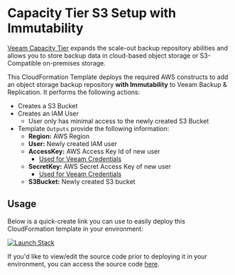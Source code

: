 # Capacity Tier S3 Setup with Immutability

[Veeam Capacity Tier](https://helpcenter.veeam.com/docs/backup/vsphere/capacity_tier_how_it_works.html) expands the scale-out backup repository abilities and allows you to store backup data in cloud-based object storage or S3-Compatible on-premises storage.

This CloudFormation Template deploys the required AWS constructs to add an object storage backup repository **with Immutability** to Veeam Backup & Replication. It performs the following actions:

* Creates a S3 Bucket
* Creates an IAM User
  * User only has minimal access to the newly created S3 Bucket
* Template `Outputs` provide the following information:
  * **Region:** AWS Region
  * **User:** Newly created IAM user
  * **AccessKey:** AWS Access Key Id of new user
    * [Used for Veeam Credentials](https://helpcenter.veeam.com/docs/backup/vsphere/amazon_repository_account.html)
  * **SecretKey:** AWS Secret Access Key of new user
    * [Used for Veeam Credentials](https://helpcenter.veeam.com/docs/backup/vsphere/amazon_repository_account.html)
  * **S3Bucket:** Newly created S3 bucket

## Usage

Below is a quick-create link you can use to easily deploy this CloudFormation template in your environment:

[![Launch Stack](https://s3.amazonaws.com/cloudformation-examples/cloudformation-launch-stack.png)](https://console.aws.amazon.com/cloudformation/home#/stacks/create/review?templateURL=https://cf-templates-arsano.s3.amazonaws.com/veeam-backup-and-replication/capacity-tier-s3-setup-immutable/cf-veeam-s3-immutability.template&stackName=veeam-s3-immutability)

If you'd like to view/edit the source code prior to deploying it in your environment, you can access the source code [here](cf-veeam-s3-immutability.yaml).
